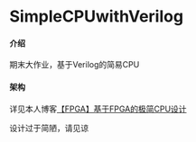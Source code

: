 # SimpleCPUwithVerilog

#### 介绍
期末大作业，基于Verilog的简易CPU

#### 架构
详见本人博客[【FPGA】基于FPGA的极简CPU设计](https://www.megalomania.icu/simple-cpu-based-on-fpga/)

设计过于简陋，请见谅